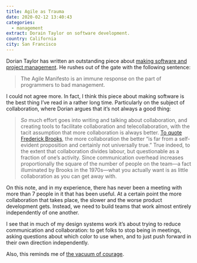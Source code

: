 ```yaml
---
title: Agile as Trauma
date: 2020-02-12 13:40:43
categories: 
  - management
extract: Dorain Taylor on software development.
country: California
city: San Francisco 
---
```


Dorian Taylor has written an outstanding piece about [making software and project management](https://doriantaylor.com/agile-as-trauma). He rushes out of the gate with the following sentence:

> The Agile Manifesto is an immune response on the part of programmers to bad management.

I could not agree more. In fact, I think this piece about making software is the best thing I’ve read in a rather long time. Particularly on the subject of collaboration, where Dorian argues that it’s not always a good thing:

> _So_ much effort goes into writing and talking about collaboration, and creating tools to facilitate collaboration and telecollaboration, with the tacit assumption that more collaboration is always better. [To quote Frederick Brooks](http://www.oopsla.org/podcasts/Keynote_FrederickBrooks.mp3#t=535), the more collaboration the better “is far from a self-evident proposition and certainly not universally true.” True indeed, to the extent that collaboration divides labour, but questionable as a fraction of one’s activity. Since communication overhead increases proportionally the square of the number of people on the team—a fact illuminated by Brooks in the 1970s—what you actually want is as little collaboration as you can get away with.

On this note, and in my experience, there has never been a meeting with more than 7 people in it that has been useful. At a certain point the more collaboration that takes place, the slower and the worse product development gets. Instead, we need to build teams that work almost entirely independently of one another. 

I see that in much of my design systems work it’s about trying to reduce communication and collaboration: to get folks to stop being in meetings, asking questions about which color to use when, and to just push forward in their own direction independently. 

Also, this reminds me of [the vacuum of courage](/notes/a-vacuum-of-courage.html).